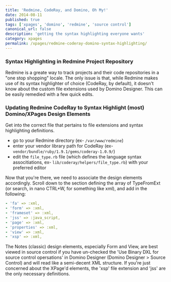 ```yaml
---
title: 'Redmine, CodeRay, and Domino, Oh My!'
date: 2014-08-11
published: true
tags: ['xpages', 'domino', 'redmine', 'source control']
canonical_url: false
description: 'getting the syntax highlighting everyone wants'
category: xpages
permalink: /xpages/redmine-coderay-domino-syntax-highlighting/
---
```


### Syntax Highlighting in Redmine Project Repository

Redmine is a greate way to track projects and their code repositories in a "one stop shopping" locale. The only issue is that, while Redmine makes use of its syntax highlighter of choice (CodeRay, by default), it doesn't know about the custom file extensions used by Domino Designer. This can be easily remedied with a few quick edits.

### Updating Redmine CodeRay to Syntax Highlight (most) Domino/XPages Design Elements

Get into the correct file that pertains to file extensions and syntax highlighting definitions.

- go to your Redmine directory (ex- `/var/www/redmine`)
- enter your vendor library path for CodeRay (ex- `vendor/bundle/ruby/1.9.1/gems/coderay-1.0.9/`)
- edit the `file_type.rb` file (which defines the language syntax associtiations, ex- `lib/coderay/helpers/file_type.rb`) with your preferred editor

Now that you're there, we need to associate the design elements accordingly. Scroll down to the section defining the array of TypeFromExt (or search, in nano CTRL+W, for something like xml), and add in the following:

```yaml
- 'fa' => :xml,
- 'form' => :xml,
- 'frameset' => :xml,
- 'jss' => :java_script,
- 'page' => :xml,
- 'properties' => :xml,
- 'view' => :xml,
- 'xsp' => :xml,
```

The Notes (classic) design elements, especially Form and View, are best viewed in source control if you have un-checked the 'Use Binary DXL for source control opersations' in Domino Designer (Domino Designer > Source Control) and will read like a semi-decent XML structure. If you're just concerned about the XPage'd elements, the 'xsp' file extension and 'jss' are the only necessary definitions.
